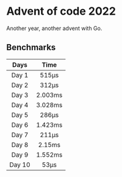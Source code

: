 # Advent of code 2022

Another year, another advent with Go.

## Benchmarks

| Days | Time |
| :----: | :----: |
| Day 1 | 515&mu;s |
| Day 2 | 312&mu;s |
| Day 3 | 2.003ms |
| Day 4 | 3.028ms |
| Day 5 | 286&mu;s |
| Day 6 | 1.423ms |
| Day 7 | 211&mu;s |
| Day 8 | 2.15ms |
| Day 9 | 1.552ms |
| Day 10 | 53&mu;s |
